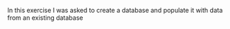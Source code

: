 In this exercise I was asked to create a database and populate it with data from an existing database
